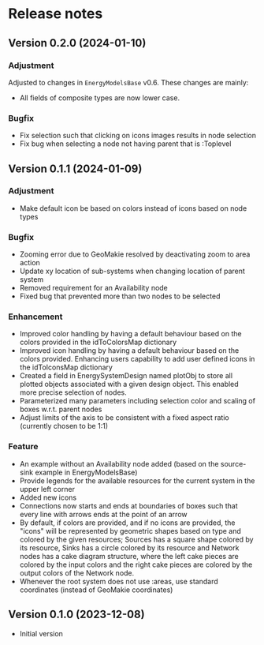 # Release notes

Version 0.2.0 (2024-01-10)
--------------------------
### Adjustment
Adjusted to changes in `EnergyModelsBase` v0.6.
These changes are mainly:

* All fields of composite types are now lower case.

### Bugfix
* Fix selection such that clicking on icons images results in node selection
* Fix bug when selecting a node not having parent that is :Toplevel


Version 0.1.1 (2024-01-09)
--------------------------
### Adjustment
* Make default icon be based on colors instead of icons based on node types

### Bugfix
* Zooming error due to GeoMakie resolved by deactivating zoom to area action
* Update xy location of sub-systems when changing location of parent system
* Removed requirement for an Availability node
* Fixed bug that prevented more than two nodes to be selected

### Enhancement
* Improved color handling by having a default behaviour based on the colors provided in the idToColorsMap dictionary
* Improved icon handling by having a default behaviour based on the colors provided. Enhancing users capability to add user defined icons in the idToIconsMap dictionary
* Created a field in EnergySystemDesign named plotObj to store all plotted objects associated with a given design object. This enabled more precise selection of nodes.
* Parameterized many parameters including selection color and scaling of boxes w.r.t. parent nodes
* Adjust limits of the axis to be consistent with a fixed aspect ratio (currently chosen to be 1:1)

### Feature
* An example without an Availability node added (based on the source-sink example in EnergyModelsBase)
* Provide legends for the available resources for the current system in the upper left corner
* Added new icons
* Connections now starts and ends at boundaries of boxes such that every line with arrows ends at the point of an arrow
* By default, if colors are provided, and if no icons are provided, the "icons" will be represented by geometric shapes based on type and colored by the given resources; Sources has a square shape colored by its resource, Sinks has a circle colored by its resource and Network nodes has a cake diagram structure, where the left cake pieces are colored by the input colors and the right cake pieces are colored by the output colors of the Network node.
* Whenever the root system does not use :areas, use standard coordinates (instead of GeoMakie coordinates)

Version 0.1.0 (2023-12-08)
--------------------------
* Initial version